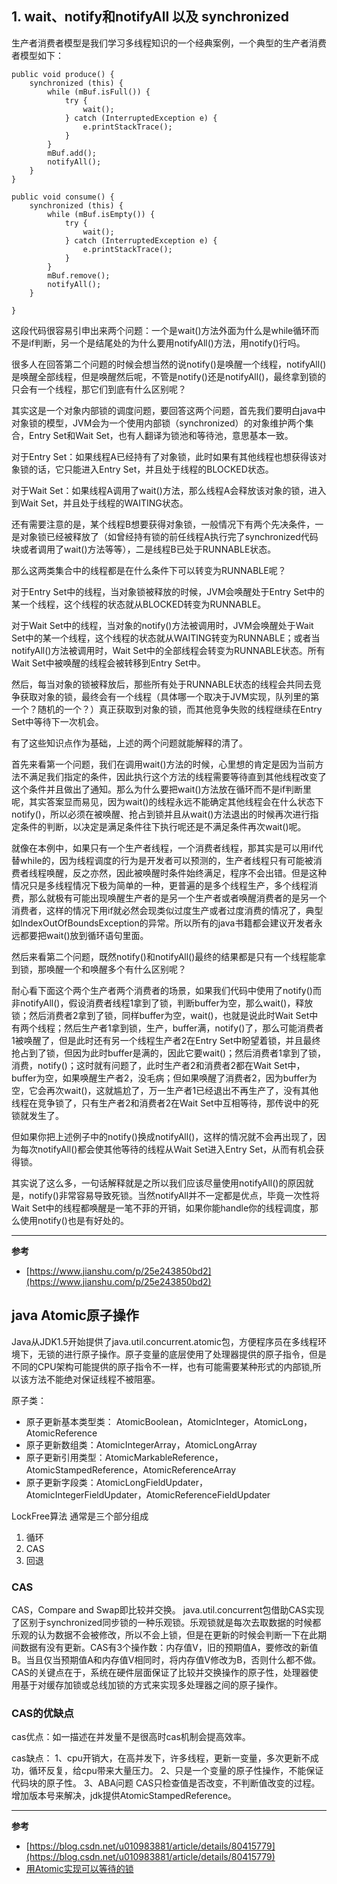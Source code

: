 ## 1. wait、notify和notifyAll 以及 synchronized

生产者消费者模型是我们学习多线程知识的一个经典案例，一个典型的生产者消费者模型如下：

    public void produce() {
        synchronized (this) {
            while (mBuf.isFull()) {
                try {
                    wait();
                } catch (InterruptedException e) {
                    e.printStackTrace();
                }
            }
            mBuf.add();
            notifyAll();
        }
    }

    public void consume() {
        synchronized (this) {
            while (mBuf.isEmpty()) {
                try {
                    wait();
                } catch (InterruptedException e) {
                    e.printStackTrace();
                }
            }
            mBuf.remove();
            notifyAll();
        }

    }

这段代码很容易引申出来两个问题：一个是wait()方法外面为什么是while循环而不是if判断，另一个是结尾处的为什么要用notifyAll()方法，用notify()行吗。

很多人在回答第二个问题的时候会想当然的说notify()是唤醒一个线程，notifyAll()是唤醒全部线程，但是唤醒然后呢，不管是notify()还是notifyAll()，最终拿到锁的只会有一个线程，那它们到底有什么区别呢？

其实这是一个对象内部锁的调度问题，要回答这两个问题，首先我们要明白java中对象锁的模型，JVM会为一个使用内部锁（synchronized）的对象维护两个集合，Entry Set和Wait Set，也有人翻译为锁池和等待池，意思基本一致。

对于Entry Set：如果线程A已经持有了对象锁，此时如果有其他线程也想获得该对象锁的话，它只能进入Entry Set，并且处于线程的BLOCKED状态。

对于Wait Set：如果线程A调用了wait()方法，那么线程A会释放该对象的锁，进入到Wait Set，并且处于线程的WAITING状态。

还有需要注意的是，某个线程B想要获得对象锁，一般情况下有两个先决条件，一是对象锁已经被释放了（如曾经持有锁的前任线程A执行完了synchronized代码块或者调用了wait()方法等等），二是线程B已处于RUNNABLE状态。

那么这两类集合中的线程都是在什么条件下可以转变为RUNNABLE呢？

对于Entry Set中的线程，当对象锁被释放的时候，JVM会唤醒处于Entry Set中的某一个线程，这个线程的状态就从BLOCKED转变为RUNNABLE。

对于Wait Set中的线程，当对象的notify()方法被调用时，JVM会唤醒处于Wait Set中的某一个线程，这个线程的状态就从WAITING转变为RUNNABLE；或者当notifyAll()方法被调用时，Wait Set中的全部线程会转变为RUNNABLE状态。所有Wait Set中被唤醒的线程会被转移到Entry Set中。

然后，每当对象的锁被释放后，那些所有处于RUNNABLE状态的线程会共同去竞争获取对象的锁，最终会有一个线程（具体哪一个取决于JVM实现，队列里的第一个？随机的一个？）真正获取到对象的锁，而其他竞争失败的线程继续在Entry Set中等待下一次机会。

有了这些知识点作为基础，上述的两个问题就能解释的清了。

首先来看第一个问题，我们在调用wait()方法的时候，心里想的肯定是因为当前方法不满足我们指定的条件，因此执行这个方法的线程需要等待直到其他线程改变了这个条件并且做出了通知。那么为什么要把wait()方法放在循环而不是if判断里呢，其实答案显而易见，因为wait()的线程永远不能确定其他线程会在什么状态下notify()，所以必须在被唤醒、抢占到锁并且从wait()方法退出的时候再次进行指定条件的判断，以决定是满足条件往下执行呢还是不满足条件再次wait()呢。

就像在本例中，如果只有一个生产者线程，一个消费者线程，那其实是可以用if代替while的，因为线程调度的行为是开发者可以预测的，生产者线程只有可能被消费者线程唤醒，反之亦然，因此被唤醒时条件始终满足，程序不会出错。但是这种情况只是多线程情况下极为简单的一种，更普遍的是多个线程生产，多个线程消费，那么就极有可能出现唤醒生产者的是另一个生产者或者唤醒消费者的是另一个消费者，这样的情况下用if就必然会现类似过度生产或者过度消费的情况了，典型如IndexOutOfBoundsException的异常。所以所有的java书籍都会建议开发者永远都要把wait()放到循环语句里面。

然后来看第二个问题，既然notify()和notifyAll()最终的结果都是只有一个线程能拿到锁，那唤醒一个和唤醒多个有什么区别呢？

耐心看下面这个两个生产者两个消费者的场景，如果我们代码中使用了notify()而非notifyAll()，假设消费者线程1拿到了锁，判断buffer为空，那么wait()，释放锁；然后消费者2拿到了锁，同样buffer为空，wait()，也就是说此时Wait Set中有两个线程；然后生产者1拿到锁，生产，buffer满，notify()了，那么可能消费者1被唤醒了，但是此时还有另一个线程生产者2在Entry Set中盼望着锁，并且最终抢占到了锁，但因为此时buffer是满的，因此它要wait()；然后消费者1拿到了锁，消费，notify()；这时就有问题了，此时生产者2和消费者2都在Wait Set中，buffer为空，如果唤醒生产者2，没毛病；但如果唤醒了消费者2，因为buffer为空，它会再次wait()，这就尴尬了，万一生产者1已经退出不再生产了，没有其他线程在竞争锁了，只有生产者2和消费者2在Wait Set中互相等待，那传说中的死锁就发生了。

但如果你把上述例子中的notify()换成notifyAll()，这样的情况就不会再出现了，因为每次notifyAll()都会使其他等待的线程从Wait Set进入Entry Set，从而有机会获得锁。

其实说了这么多，一句话解释就是之所以我们应该尽量使用notifyAll()的原因就是，notify()非常容易导致死锁。当然notifyAll并不一定都是优点，毕竟一次性将Wait Set中的线程都唤醒是一笔不菲的开销，如果你能handle你的线程调度，那么使用notify()也是有好处的。

---

**参考**

- [https://www.jianshu.com/p/25e243850bd2](https://www.jianshu.com/p/25e243850bd2)


## java Atomic原子操作


Java从JDK1.5开始提供了java.util.concurrent.atomic包，方便程序员在多线程环境下，无锁的进行原子操作。原子变量的底层使用了处理器提供的原子指令，但是不同的CPU架构可能提供的原子指令不一样，也有可能需要某种形式的内部锁,所以该方法不能绝对保证线程不被阻塞。

原子类：

- 原子更新基本类型类： AtomicBoolean，AtomicInteger，AtomicLong，AtomicReference
- 原子更新数组类：AtomicIntegerArray，AtomicLongArray
- 原子更新引用类型：AtomicMarkableReference，AtomicStampedReference，AtomicReferenceArray
- 原子更新字段类：AtomicLongFieldUpdater，AtomicIntegerFieldUpdater，AtomicReferenceFieldUpdater

LockFree算法
通常是三个部分组成
1. 循环
2. CAS
3. 回退

### CAS

CAS，Compare and Swap即比较并交换。 java.util.concurrent包借助CAS实现了区别于synchronized同步锁的一种乐观锁。乐观锁就是每次去取数据的时候都乐观的认为数据不会被修改，所以不会上锁，但是在更新的时候会判断一下在此期间数据有没有更新。CAS有3个操作数：内存值V，旧的预期值A，要修改的新值B。当且仅当预期值A和内存值V相同时，将内存值V修改为B，否则什么都不做。CAS的关键点在于，系统在硬件层面保证了比较并交换操作的原子性，处理器使用基于对缓存加锁或总线加锁的方式来实现多处理器之间的原子操作。


### CAS的优缺点

cas优点：如一描述在并发量不是很高时cas机制会提高效率。

cas缺点：
1、cpu开销大，在高并发下，许多线程，更新一变量，多次更新不成功，循环反复，给cpu带来大量压力。
2、只是一个变量的原子性操作，不能保证代码块的原子性。
3、ABA问题  CAS只检查值是否改变，不判断值改变的过程。增加版本号来解决，jdk提供AtomicStampedReference。

---
**参考**

- [https://blog.csdn.net/u010983881/article/details/80415779](https://blog.csdn.net/u010983881/article/details/80415779)
- [用Atomic实现可以等待的锁](https://zhuanlan.zhihu.com/p/33127453)